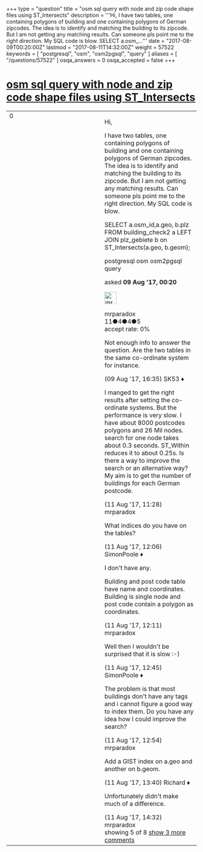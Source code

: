 +++
type = "question"
title = "osm sql query with node and zip code shape files using ST_Intersects"
description = '''Hi, I have two tables, one containing polygons of building and one containing polygons of German zipcodes. The idea is to identify and matching the building to its zipcode. But I am not getting any matching results. Can someone pls point me to the right direction. My SQL code is blow.  SELECT a.osm_...'''
date = "2017-08-09T00:20:00Z"
lastmod = "2017-08-11T14:32:00Z"
weight = 57522
keywords = [ "postgresql", "osm", "osm2pgsql", "query" ]
aliases = [ "/questions/57522" ]
osqa_answers = 0
osqa_accepted = false
+++

<div class="headNormal">

# [osm sql query with node and zip code shape files using ST_Intersects](/questions/57522/osm-sql-query-with-node-and-zip-code-shape-files-using-st_intersects)

</div>

<div id="main-body">

<div id="askform">

<table id="question-table" style="width:100%;">
<colgroup>
<col style="width: 50%" />
<col style="width: 50%" />
</colgroup>
<tbody>
<tr>
<td style="width: 30px; vertical-align: top"><div class="vote-buttons">
<span id="post-57522-upvote" class="ajax-command post-vote up" rel="nofollow" title="I like this post (click again to cancel)"> </span>
<div id="post-57522-score" class="post-score" title="current number of votes">
0
</div>
<span id="post-57522-downvote" class="ajax-command post-vote down" rel="nofollow" title="I dont like this post (click again to cancel)"> </span> <span id="favorite-mark" class="ajax-command favorite-mark" rel="nofollow" title="mark/unmark this question as favorite (click again to cancel)"> </span>
<div id="favorite-count" class="favorite-count">
&#10;</div>
</div></td>
<td><div id="item-right">
<div class="question-body">
<p>Hi,</p>
<p>I have two tables, one containing polygons of building and one containing polygons of German zipcodes. The idea is to identify and matching the building to its zipcode. But I am not getting any matching results. Can someone pls point me to the right direction. My SQL code is blow.</p>
<p>SELECT a.osm_id,a.geo, b.plz FROM building_check2 a LEFT JOIN plz_gebiete b on ST_Intersects(a.geo, b.geom);</p>
</div>
<div id="question-tags" class="tags-container tags">
<span class="post-tag tag-link-postgresql" rel="tag" title="see questions tagged &#39;postgresql&#39;">postgresql</span> <span class="post-tag tag-link-osm" rel="tag" title="see questions tagged &#39;osm&#39;">osm</span> <span class="post-tag tag-link-osm2pgsql" rel="tag" title="see questions tagged &#39;osm2pgsql&#39;">osm2pgsql</span> <span class="post-tag tag-link-query" rel="tag" title="see questions tagged &#39;query&#39;">query</span>
</div>
<div id="question-controls" class="post-controls">
&#10;</div>
<div class="post-update-info-container">
<div class="post-update-info post-update-info-user">
<p>asked <strong>09 Aug '17, 00:20</strong></p>
<img src="https://secure.gravatar.com/avatar/ac18356019d6ebeea5c9c8e33414ed74?s=32&amp;d=identicon&amp;r=g" class="gravatar" width="32" height="32" alt="mrparadox&#39;s gravatar image" />
<p><span>mrparadox</span><br />
<span class="score" title="11 reputation points">11</span><span title="4 badges"><span class="badge1">●</span><span class="badgecount">4</span></span><span title="4 badges"><span class="silver">●</span><span class="badgecount">4</span></span><span title="5 badges"><span class="bronze">●</span><span class="badgecount">5</span></span><br />
<span class="accept_rate" title="Rate of the user&#39;s accepted answers">accept rate:</span> <span title="mrparadox has no accepted answers">0%</span></p>
</div>
</div>
<div id="comments-container-57522" class="comments-container">
<span id="57530"></span>
<div id="comment-57530" class="comment">
<div id="post-57530-score" class="comment-score">
&#10;</div>
<div class="comment-text">
<p>Not enough info to answer the question. Are the two tables in the same co-ordinate system for instance.</p>
</div>
<div id="comment-57530-info" class="comment-info">
<span class="comment-age">(09 Aug '17, 16:35)</span> <span class="comment-user userinfo">SK53 ♦</span>
</div>
</div>
<span id="57556"></span>
<div id="comment-57556" class="comment">
<div id="post-57556-score" class="comment-score">
&#10;</div>
<div class="comment-text">
<p>I manged to get the right results after setting the co-ordinate systems. But the performance is very slow. I have about 8000 postcodes polygons and 26 Mil nodes. search for one node takes about 0.3 seconds. ST_Within reduces it to about 0.25s. Is there a way to improve the search or an alternative way? My aim is to get the number of buildings for each German postcode.</p>
</div>
<div id="comment-57556-info" class="comment-info">
<span class="comment-age">(11 Aug '17, 11:28)</span> <span class="comment-user userinfo">mrparadox</span>
</div>
</div>
<span id="57558"></span>
<div id="comment-57558" class="comment">
<div id="post-57558-score" class="comment-score">
&#10;</div>
<div class="comment-text">
<p>What indices do you have on the tables?</p>
</div>
<div id="comment-57558-info" class="comment-info">
<span class="comment-age">(11 Aug '17, 12:06)</span> <span class="comment-user userinfo">SimonPoole ♦</span>
</div>
</div>
<span id="57559"></span>
<div id="comment-57559" class="comment">
<div id="post-57559-score" class="comment-score">
&#10;</div>
<div class="comment-text">
<p>I don't have any.</p>
<p>Building and post code table have name and coordinates. Building is single node and post code contain a polygon as coordinates.</p>
</div>
<div id="comment-57559-info" class="comment-info">
<span class="comment-age">(11 Aug '17, 12:11)</span> <span class="comment-user userinfo">mrparadox</span>
</div>
</div>
<span id="57561"></span>
<div id="comment-57561" class="comment">
<div id="post-57561-score" class="comment-score">
&#10;</div>
<div class="comment-text">
<p>Well then I wouldn't be surprised that it is slow :-)</p>
</div>
<div id="comment-57561-info" class="comment-info">
<span class="comment-age">(11 Aug '17, 12:45)</span> <span class="comment-user userinfo">SimonPoole ♦</span>
</div>
</div>
<span id="57562"></span>
<div id="comment-57562" class="comment not_top_scorer">
<div id="post-57562-score" class="comment-score">
&#10;</div>
<div class="comment-text">
<p>The problem is that most buildings don't have any tags and i cannot figure a good way to index them. Do you have any idea how I could improve the search?</p>
</div>
<div id="comment-57562-info" class="comment-info">
<span class="comment-age">(11 Aug '17, 12:54)</span> <span class="comment-user userinfo">mrparadox</span>
</div>
</div>
<span id="57563"></span>
<div id="comment-57563" class="comment not_top_scorer">
<div id="post-57563-score" class="comment-score">
&#10;</div>
<div class="comment-text">
<p>Add a GIST index on a.geo and another on b.geom.</p>
</div>
<div id="comment-57563-info" class="comment-info">
<span class="comment-age">(11 Aug '17, 13:40)</span> <span class="comment-user userinfo">Richard ♦</span>
</div>
</div>
<span id="57564"></span>
<div id="comment-57564" class="comment not_top_scorer">
<div id="post-57564-score" class="comment-score">
&#10;</div>
<div class="comment-text">
<p>Unfortunately didn't make much of a difference.</p>
</div>
<div id="comment-57564-info" class="comment-info">
<span class="comment-age">(11 Aug '17, 14:32)</span> <span class="comment-user userinfo">mrparadox</span>
</div>
</div>
</div>
<div id="comment-tools-57522" class="comment-tools">
<span class="comments-showing"> showing 5 of 8 </span> <a href="#" class="show-all-comments-link">show 3 more comments</a>
</div>
<div class="clear">
&#10;</div>
<div id="comment-57522-form-container" class="comment-form-container">
&#10;</div>
<div class="clear">
&#10;</div>
</div></td>
</tr>
</tbody>
</table>

</div>

</div>

